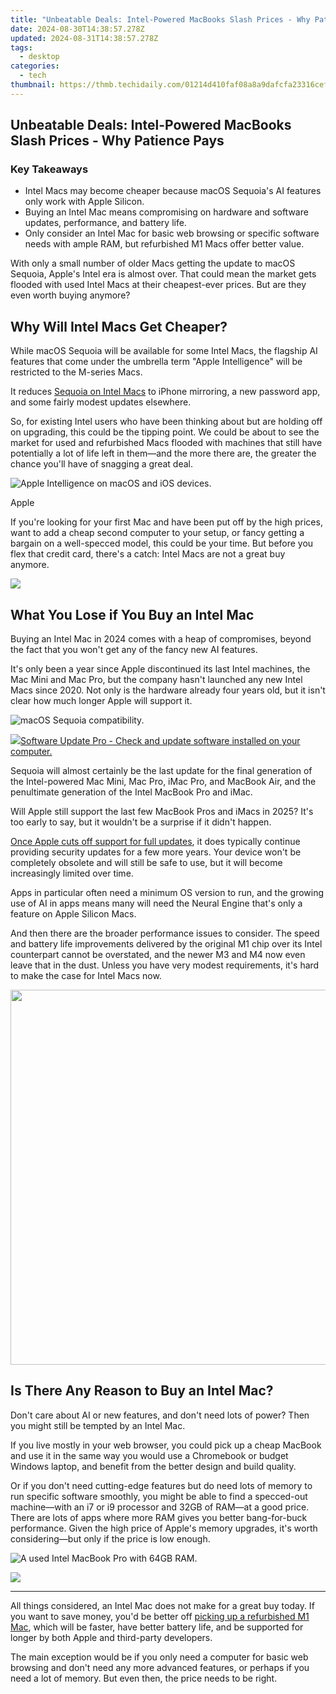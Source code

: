 ```yaml
---
title: "Unbeatable Deals: Intel-Powered MacBooks Slash Prices - Why Patience Pays"
date: 2024-08-30T14:38:57.278Z
updated: 2024-08-31T14:38:57.278Z
tags:
  - desktop
categories:
  - tech
thumbnail: https://thmb.techidaily.com/01214d410faf08a8a9dafcfa23316cefdeb8c6cafadbefb4d241744b10bac7c7.jpg
---
```


## Unbeatable Deals: Intel-Powered MacBooks Slash Prices - Why Patience Pays

### Key Takeaways

* Intel Macs may become cheaper because macOS Sequoia's AI features only work with Apple Silicon.
* Buying an Intel Mac means compromising on hardware and software updates, performance, and battery life.
* Only consider an Intel Mac for basic web browsing or specific software needs with ample RAM, but refurbished M1 Macs offer better value.

 With only a small number of older Macs getting the update to macOS Sequoia, Apple's Intel era is almost over. That could mean the market gets flooded with used Intel Macs at their cheapest-ever prices. But are they even worth buying anymore?

##  Why Will Intel Macs Get Cheaper?

 While macOS Sequoia will be available for some Intel Macs, the flagship AI features that come under the umbrella term "Apple Intelligence" will be restricted to the M-series Macs.

 It reduces [Sequoia on Intel Macs](https://facebook-video-recording.techidaily.com/revolutionize-traffic-flows-with-innovative-facebook-video-tactics-for-2024/) to iPhone mirroring, a new password app, and some fairly modest updates elsewhere.

 So, for existing Intel users who have been thinking about but are holding off on upgrading, this could be the tipping point. We could be about to see the market for used and refurbished Macs flooded with machines that still have potentially a lot of life left in them—and the more there are, the greater the chance you'll have of snagging a great deal.

![Apple Intelligence on macOS and iOS devices.](https://static1.howtogeekimages.com/wordpress/wp-content/uploads/2024/06/apple-intelligence-on-macos-and-ios-devices.jpg) 

Apple

 If you're looking for your first Mac and have been put off by the high prices, want to add a cheap second computer to your setup, or fancy getting a bargain on a well-specced model, this could be your time. But before you flex that credit card, there's a catch: Intel Macs are not a great buy anymore.

<!-- affiliate ads begin -->
<a href="https://store.bitdefender.com/affiliate.php?ACCOUNT=BITLATIN&AFFILIATE=108875&PATH=http%3A%2F%2Fwww.bitdefender.com%2Fbusiness%3FAFFILIATE%3D108875%26RESOURCE%3D30%2525%2BOff%2Ball%2BGravityZone%2BProducts"><img src="https://www.bitdefender.com/content/dam/bitdefender/business/campaign/1200X628.png" border="0"></a>
<!-- affiliate ads end -->
##  What You Lose if You Buy an Intel Mac

 Buying an Intel Mac in 2024 comes with a heap of compromises, beyond the fact that you won't get any of the fancy new AI features.

 It's only been a year since Apple discontinued its last Intel machines, the Mac Mini and Mac Pro, but the company hasn't launched any new Intel Macs since 2020\. Not only is the hardware already four years old, but it isn't clear how much longer Apple will support it.

![macOS Sequoia compatibility.](https://static1.howtogeekimages.com/wordpress/wp-content/uploads/2024/06/macos-sequoia-compatibility.png) 

<!-- affiliate ads begin -->
<a href="https://order.glarysoft.com/order/checkout.php?PRODS=4691139&QTY=1&AFFILIATE=108875&CART=1"><img src="https://secure.avangate.com/images/merchant/6734fa703f6633ab896eecbdfad8953a/products/SU-200-1.png" border="0">Software Update Pro - Check and update software installed on your computer. </a>
<!-- affiliate ads end -->
 Sequoia will almost certainly be the last update for the final generation of the Intel-powered Mac Mini, Mac Pro, iMac Pro, and MacBook Air, and the penultimate generation of the Intel MacBook Pro and iMac.

 Will Apple still support the last few MacBook Pros and iMacs in 2025? It's too early to say, but it wouldn't be a surprise if it didn't happen.

[Once Apple cuts off support for full updates](https://win11.techidaily.com/banish-black-screen-in-windows-quick-fix-guide/), it does typically continue providing security updates for a few more years. Your device won't be completely obsolete and will still be safe to use, but it will become increasingly limited over time.

 Apps in particular often need a minimum OS version to run, and the growing use of AI in apps means many will need the Neural Engine that's only a feature on Apple Silicon Macs.

 And then there are the broader performance issues to consider. The speed and battery life improvements delivered by the original M1 chip over its Intel counterpart cannot be overstated, and the newer M3 and M4 now even leave that in the dust. Unless you have very modest requirements, it's hard to make the case for Intel Macs now.

<!-- affiliate ads begin -->
<a href="https://unicoeye.pxf.io/c/5597632/2084399/18498" target="_top" id="2084399"><img src="//a.impactradius-go.com/display-ad/18498-2084399" border="0" alt="" width="1125" height="600"/></a><img height="0" width="0" src="https://imp.pxf.io/i/5597632/2084399/18498" style="position:absolute;visibility:hidden;" border="0" />
<!-- affiliate ads end -->
##  Is There Any Reason to Buy an Intel Mac?

 Don't care about AI or new features, and don't need lots of power? Then you might still be tempted by an Intel Mac.

 If you live mostly in your web browser, you could pick up a cheap MacBook and use it in the same way you would use a Chromebook or budget Windows laptop, and benefit from the better design and build quality.

 Or if you don't need cutting-edge features but do need lots of memory to run specific software smoothly, you might be able to find a specced-out machine—with an i7 or i9 processor and 32GB of RAM—at a good price. There are lots of apps where more RAM gives you better bang-for-buck performance. Given the high price of Apple's memory upgrades, it's worth considering—but only if the price is low enough.

![A used Intel MacBook Pro with 64GB RAM.](https://static1.howtogeekimages.com/wordpress/wp-content/uploads/2024/06/a-used-intel-macbook-pro-with-64gb-ram.png) 

<!-- affiliate ads begin -->
<a href="https://store.massmailsoftware.com/order/checkout.php?PRODS=1047974&QTY=1&AFFILIATE=108875&CART=1"><img src="https://secure.avangate.com/images/merchant/dc87c13749315c7217cdc4ac692e704c/banera_for_partners-04_%281%29.jpg" border="0"></a>
<!-- affiliate ads end -->
---

 All things considered, an Intel Mac does not make for a great buy today. If you want to save money, you'd be better off [picking up a refurbished M1 Mac](https://change-location.techidaily.com/all-you-need-to-know-about-mega-greninja-for-vivo-y200e-5g-drfone-by-drfone-virtual-android/), which will be faster, have better battery life, and be supported for longer by both Apple and third-party developers.

 The main exception would be if you only need a computer for basic web browsing and don't need any more advanced features, or perhaps if you need a lot of memory. But even then, the price needs to be right.

<ins class="adsbygoogle"
     style="display:block"
     data-ad-format="autorelaxed"
     data-ad-client="ca-pub-7571918770474297"
     data-ad-slot="1223367746"></ins>



<ins class="adsbygoogle"
     style="display:block"
     data-ad-client="ca-pub-7571918770474297"
     data-ad-slot="8358498916"
     data-ad-format="auto"
     data-full-width-responsive="true"></ins>



